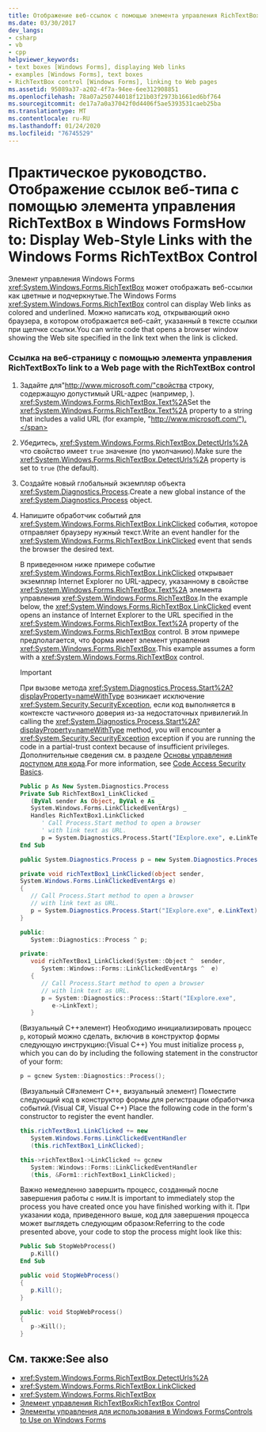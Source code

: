 ```yaml
---
title: Отображение веб-ссылок с помощью элемента управления RichTextBox
ms.date: 03/30/2017
dev_langs:
- csharp
- vb
- cpp
helpviewer_keywords:
- text boxes [Windows Forms], displaying Web links
- examples [Windows Forms], text boxes
- RichTextBox control [Windows Forms], linking to Web pages
ms.assetid: 95089a37-a202-4f7a-94ee-6ee312908851
ms.openlocfilehash: 78a07a250744018f121b03f2973b1661ed6bf764
ms.sourcegitcommit: de17a7a0a37042f0d4406f5ae5393531caeb25ba
ms.translationtype: MT
ms.contentlocale: ru-RU
ms.lasthandoff: 01/24/2020
ms.locfileid: "76745529"
---
```

# <a name="how-to-display-web-style-links-with-the-windows-forms-richtextbox-control"></a><span data-ttu-id="99060-102">Практическое руководство. Отображение ссылок веб-типа с помощью элемента управления RichTextBox в Windows Forms</span><span class="sxs-lookup"><span data-stu-id="99060-102">How to: Display Web-Style Links with the Windows Forms RichTextBox Control</span></span>

<span data-ttu-id="99060-103">Элемент управления Windows Forms <xref:System.Windows.Forms.RichTextBox> может отображать веб-ссылки как цветные и подчеркнутые.</span><span class="sxs-lookup"><span data-stu-id="99060-103">The Windows Forms <xref:System.Windows.Forms.RichTextBox> control can display Web links as colored and underlined.</span></span> <span data-ttu-id="99060-104">Можно написать код, открывающий окно браузера, в котором отображается веб-сайт, указанный в тексте ссылки при щелчке ссылки.</span><span class="sxs-lookup"><span data-stu-id="99060-104">You can write code that opens a browser window showing the Web site specified in the link text when the link is clicked.</span></span>

### <a name="to-link-to-a-web-page-with-the-richtextbox-control"></a><span data-ttu-id="99060-105">Ссылка на веб-страницу с помощью элемента управления RichTextBox</span><span class="sxs-lookup"><span data-stu-id="99060-105">To link to a Web page with the RichTextBox control</span></span>

1. <span data-ttu-id="99060-106">Задайте для"http://www.microsoft.com/"свойства строку, содержащую допустимый URL-адрес (например, ). <xref:System.Windows.Forms.RichTextBox.Text%2A></span><span class="sxs-lookup"><span data-stu-id="99060-106">Set the <xref:System.Windows.Forms.RichTextBox.Text%2A> property to a string that includes a valid URL (for example, "http://www.microsoft.com/").</span></span>

2. <span data-ttu-id="99060-107">Убедитесь, <xref:System.Windows.Forms.RichTextBox.DetectUrls%2A> что свойство имеет `true` значение (по умолчанию).</span><span class="sxs-lookup"><span data-stu-id="99060-107">Make sure the <xref:System.Windows.Forms.RichTextBox.DetectUrls%2A> property is set to `true` (the default).</span></span>

3. <span data-ttu-id="99060-108">Создайте новый глобальный экземпляр объекта <xref:System.Diagnostics.Process>.</span><span class="sxs-lookup"><span data-stu-id="99060-108">Create a new global instance of the <xref:System.Diagnostics.Process> object.</span></span>

4. <span data-ttu-id="99060-109">Напишите обработчик событий для <xref:System.Windows.Forms.RichTextBox.LinkClicked> события, которое отправляет браузеру нужный текст.</span><span class="sxs-lookup"><span data-stu-id="99060-109">Write an event handler for the <xref:System.Windows.Forms.RichTextBox.LinkClicked> event that sends the browser the desired text.</span></span>

    <span data-ttu-id="99060-110">В приведенном ниже примере событие <xref:System.Windows.Forms.RichTextBox.LinkClicked> открывает экземпляр Internet Explorer по URL-адресу, указанному в свойстве <xref:System.Windows.Forms.RichTextBox.Text%2A> элемента управления <xref:System.Windows.Forms.RichTextBox>.</span><span class="sxs-lookup"><span data-stu-id="99060-110">In the example below, the <xref:System.Windows.Forms.RichTextBox.LinkClicked> event opens an instance of Internet Explorer to the URL specified in the <xref:System.Windows.Forms.RichTextBox.Text%2A> property of the <xref:System.Windows.Forms.RichTextBox> control.</span></span> <span data-ttu-id="99060-111">В этом примере предполагается, что форма имеет элемент управления <xref:System.Windows.Forms.RichTextBox>.</span><span class="sxs-lookup"><span data-stu-id="99060-111">This example assumes a form with a <xref:System.Windows.Forms.RichTextBox> control.</span></span>

    > [!IMPORTANT]
    > <span data-ttu-id="99060-112">При вызове метода <xref:System.Diagnostics.Process.Start%2A?displayProperty=nameWithType> возникает исключение <xref:System.Security.SecurityException>, если код выполняется в контексте частичного доверия из-за недостаточных привилегий.</span><span class="sxs-lookup"><span data-stu-id="99060-112">In calling the <xref:System.Diagnostics.Process.Start%2A?displayProperty=nameWithType> method, you will encounter a <xref:System.Security.SecurityException> exception if you are running the code in a partial-trust context because of insufficient privileges.</span></span> <span data-ttu-id="99060-113">Дополнительные сведения см. в разделе [Основы управления доступом для кода](../../misc/code-access-security-basics.md).</span><span class="sxs-lookup"><span data-stu-id="99060-113">For more information, see [Code Access Security Basics](../../misc/code-access-security-basics.md).</span></span>

    ```vb
    Public p As New System.Diagnostics.Process
    Private Sub RichTextBox1_LinkClicked _
       (ByVal sender As Object, ByVal e As _
       System.Windows.Forms.LinkClickedEventArgs) _
       Handles RichTextBox1.LinkClicked
          ' Call Process.Start method to open a browser
          ' with link text as URL.
          p = System.Diagnostics.Process.Start("IExplore.exe", e.LinkText)
    End Sub
    ```

    ```csharp
    public System.Diagnostics.Process p = new System.Diagnostics.Process();

    private void richTextBox1_LinkClicked(object sender,
    System.Windows.Forms.LinkClickedEventArgs e)
    {
       // Call Process.Start method to open a browser
       // with link text as URL.
       p = System.Diagnostics.Process.Start("IExplore.exe", e.LinkText);
    }
    ```

    ```cpp
    public:
       System::Diagnostics::Process ^ p;

    private:
       void richTextBox1_LinkClicked(System::Object ^  sender,
          System::Windows::Forms::LinkClickedEventArgs ^  e)
       {
          // Call Process.Start method to open a browser
          // with link text as URL.
          p = System::Diagnostics::Process::Start("IExplore.exe",
             e->LinkText);
       }
    ```

    <span data-ttu-id="99060-114">(Визуальный C++элемент) Необходимо инициализировать процесс `p`, который можно сделать, включив в конструктор формы следующую инструкцию:</span><span class="sxs-lookup"><span data-stu-id="99060-114">(Visual C++) You must initialize process `p`, which you can do by including the following statement in the constructor of your form:</span></span>

    ```cpp
    p = gcnew System::Diagnostics::Process();
    ```

    <span data-ttu-id="99060-115">(Визуальный C#элемент C++, визуальный элемент) Поместите следующий код в конструктор формы для регистрации обработчика событий.</span><span class="sxs-lookup"><span data-stu-id="99060-115">(Visual C#, Visual C++) Place the following code in the form's constructor to register the event handler.</span></span>

    ```csharp
    this.richTextBox1.LinkClicked += new
       System.Windows.Forms.LinkClickedEventHandler
       (this.richTextBox1_LinkClicked);
    ```

    ```cpp
    this->richTextBox1->LinkClicked += gcnew
       System::Windows::Forms::LinkClickedEventHandler
       (this, &Form1::richTextBox1_LinkClicked);
    ```

    <span data-ttu-id="99060-116">Важно немедленно завершить процесс, созданный после завершения работы с ним.</span><span class="sxs-lookup"><span data-stu-id="99060-116">It is important to immediately stop the process you have created once you have finished working with it.</span></span> <span data-ttu-id="99060-117">При указании кода, приведенного выше, код для завершения процесса может выглядеть следующим образом:</span><span class="sxs-lookup"><span data-stu-id="99060-117">Referring to the code presented above, your code to stop the process might look like this:</span></span>

    ```vb
    Public Sub StopWebProcess()
       p.Kill()
    End Sub
    ```

    ```csharp
    public void StopWebProcess()
    {
       p.Kill();
    }
    ```

    ```cpp
    public: void StopWebProcess()
    {
       p->Kill();
    }
    ```

## <a name="see-also"></a><span data-ttu-id="99060-118">См. также:</span><span class="sxs-lookup"><span data-stu-id="99060-118">See also</span></span>

- <xref:System.Windows.Forms.RichTextBox.DetectUrls%2A>
- <xref:System.Windows.Forms.RichTextBox.LinkClicked>
- <xref:System.Windows.Forms.RichTextBox>
- [<span data-ttu-id="99060-119">Элемент управления RichTextBox</span><span class="sxs-lookup"><span data-stu-id="99060-119">RichTextBox Control</span></span>](richtextbox-control-windows-forms.md)
- [<span data-ttu-id="99060-120">Элементы управления для использования в Windows Forms</span><span class="sxs-lookup"><span data-stu-id="99060-120">Controls to Use on Windows Forms</span></span>](controls-to-use-on-windows-forms.md)
